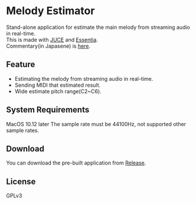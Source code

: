 # Melody Estimator  
Stand-alone application for estimate the main melody from streaming audio in real-time.  
This is made with [JUCE](https://github.com/WeAreROLI/JUCE) and [Essentia](https://github.com/MTG/essentia).  
Commentary(in Japasene) is [here](https://qiita.com/AkiyukiOkayasu/items/7b5a0671cbfc8e704590).  

## Feature  
- Estimating the melody from streaming audio in real-time.
- Sending MIDI that estimated result.
- Wide estimate pitch range(C2~C6).

## System Requirements    
MacOS 10.12 later
The sample rate must be 44100Hz, not supported other sample rates.

## Download  
You can download the pre-built application from [Release](https://github.com/AkiyukiOkayasu/MelodyEstimator/releases).

## License  
GPLv3
